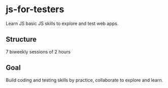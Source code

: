 # js-for-testers
Learn JS basic JS skills to explore and test web apps.

## Structure

7 biweekly sessions of 2 hours 

## Goal

Build coding and testing skills by practice, collaborate to explore and learn.   
